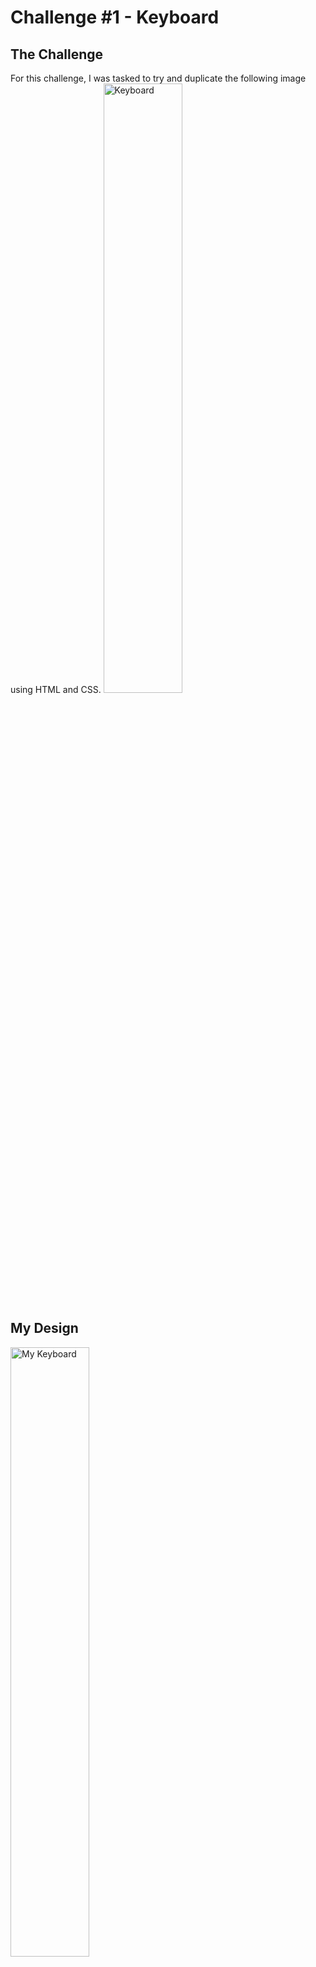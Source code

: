# Challenge #1 - Keyboard
## The Challenge
For this challenge, I was tasked to try and duplicate the following image using HTML and CSS.
<img src="https://icodethis.com/_next/image?url=/images/projects/keyboard.jpg&w=1920&q=75" alt="Keyboard" width="50%">

## My Design
<img src="https://i.imgur.com/uZzhGRZ.png" alt="My Keyboard" width="50%">

#### Thanks to <a href="https://icodethis.com/">iCodeThis</a> for the challenge.
#### I had a ton of fun with this challenge and I hope to do more in the future.

